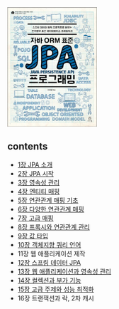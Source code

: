 <img src="img.png" width="40%">

## contents

- [1장 JPA 소개](contents/1/README.md)
- [2장 JPA 시작](contents/2/README.md)
- [3장 영속성 관리](contents/3/README.md)
- [4장 엔티티 매핑](contents/4/README.md)
- [5장 연관관계 매핑 기초](contents/5/README.md)
- [6장 다양한 연관관계 매핑](contents/6/README.md)
- [7장 고급 매핑](contents/7/README.md)
- [8장 프록시와 연관관계 관리](contents/8/README.md)
- [9장 값 타입](contents/9/README.md)
- [10장 객체지향 쿼리 언어](contents/10/README.md)
- 11장 웹 애플리케이션 제작
- [12장 스프링 데이터 JPA](contents/12/README.md)
- [13장 웹 애플리케이션과 영속성 관리](contents/13/README.md)
- [14장 컬렉션과 부가 기능](contents/14/README.md)
- [15장 고급 주제와 성능 최적화](contents/15/README.md)
- 16장 트랜잭션과 락, 2차 캐시
